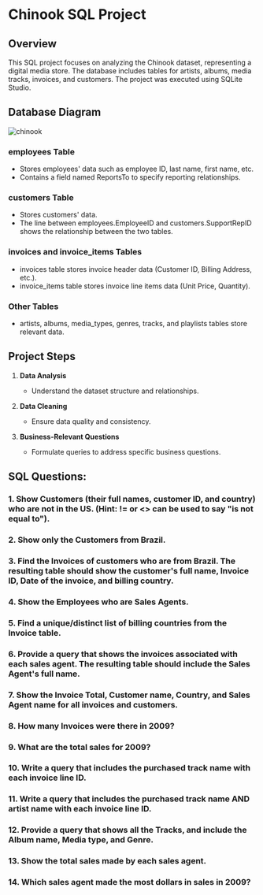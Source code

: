 # Chinook SQL Project

## Overview

This SQL project focuses on analyzing the Chinook dataset, representing a digital media store. The database includes tables for artists, albums, media tracks, invoices, and customers. The project was executed using SQLite Studio.

## Database Diagram

![chinook](https://github.com/juliazmacha/-Chinook-SQL-Project/assets/115115006/211f84af-3eb4-4d45-9a52-403c10ebe2d7)

### employees Table
- Stores employees' data such as employee ID, last name, first name, etc.
- Contains a field named ReportsTo to specify reporting relationships.

### customers Table
- Stores customers' data.
- The line between employees.EmployeeID and customers.SupportRepID shows the relationship between the two tables.

### invoices and invoice_items Tables
- invoices table stores invoice header data (Customer ID, Billing Address, etc.).
- invoice_items table stores invoice line items data (Unit Price, Quantity).

### Other Tables
- artists, albums, media_types, genres, tracks, and playlists tables store relevant data.

## Project Steps

1. **Data Analysis**
   - Understand the dataset structure and relationships.

2. **Data Cleaning**
   - Ensure data quality and consistency.

3. **Business-Relevant Questions**
   - Formulate queries to address specific business questions.

## SQL Questions: 

### 1. Show Customers (their full names, customer ID, and country) who are not in the US. (Hint: != or <> can be used to say "is not equal to").
### 2. Show only the Customers from Brazil.
### 3. Find the Invoices of customers who are from Brazil. The resulting table should show the customer's full name, Invoice ID, Date of the invoice, and billing country.
### 4. Show the Employees who are Sales Agents.
### 5. Find a unique/distinct list of billing countries from the Invoice table.
### 6. Provide a query that shows the invoices associated with each sales agent. The resulting table should include the Sales Agent's full name.
### 7. Show the Invoice Total, Customer name, Country, and Sales Agent name for all invoices and customers.
### 8. How many Invoices were there in 2009?
### 9. What are the total sales for 2009?
### 10. Write a query that includes the purchased track name with each invoice line ID.
### 11. Write a query that includes the purchased track name AND artist name with each invoice line ID.
### 12. Provide a query that shows all the Tracks, and include the Album name, Media type, and Genre.
### 13. Show the total sales made by each sales agent.
### 14. Which sales agent made the most dollars in sales in 2009?
